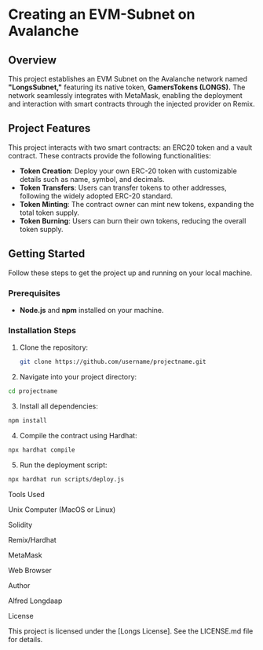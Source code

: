 # Creating an EVM-Subnet on Avalanche

## Overview
This project establishes an EVM Subnet on the Avalanche network named **"LongsSubnet,"** featuring its native token, **GamersTokens (LONGS).** The network seamlessly integrates with MetaMask, enabling the deployment and interaction with smart contracts through the injected provider on Remix.

## Project Features
This project interacts with two smart contracts: an ERC20 token and a vault contract. These contracts provide the following functionalities:

- **Token Creation**: Deploy your own ERC-20 token with customizable details such as name, symbol, and decimals.
- **Token Transfers**: Users can transfer tokens to other addresses, following the widely adopted ERC-20 standard.
- **Token Minting**: The contract owner can mint new tokens, expanding the total token supply.
- **Token Burning**: Users can burn their own tokens, reducing the overall token supply.

## Getting Started
Follow these steps to get the project up and running on your local machine.

### Prerequisites
- **Node.js** and **npm** installed on your machine.

### Installation Steps
1. Clone the repository:
   ```bash
   git clone https://github.com/username/projectname.git
   ```
2.  Navigate into your project directory:

```bash
cd projectname
```

3. Install all dependencies:

```bash
npm install
```

4. Compile the contract using Hardhat:

```bash
npx hardhat compile
```

5. Run the deployment script:

```bash
npx hardhat run scripts/deploy.js
```
Tools Used

Unix Computer (MacOS or Linux)

Solidity

Remix/Hardhat

MetaMask

Web Browser

Author

Alfred Longdaap

License

This project is licensed under the [Longs License]. See the LICENSE.md file for details.
